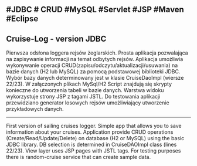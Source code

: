 #JDBC # CRUD #MySQL #Servlet #JSP #Maven #Eclipse
---
Cruise-Log - version JDBC
---
Pierwsza odsłona loggera rejsów żeglarskich. Prosta aplikacja pozwalająca na zapisywanie informacji na temat odbytych rejsów. Aplikacja umożliwia wykonywanie operacji CRUD(zapisu/odczytu/aktualizacji/usuwania) na bazie danych (H2 lub MySQL) za pomocą podstawowej biblioteki JDBC. Wybór bazy danych determinowany jest w klasie CruiseDaoImpl (wiersze 22/23). W załączonych plikach MySql/H2 Script znajdują się skrypty konieczne do utworzenia tabeli w bazie danych. Warstwa widoku wykorzystuje strony JSP z tagami JSTL. Do testowania aplikacji przewidziano generator losowych rejsów umożliwiający utworzenie przykładowych danych.

-------------

First version of sailing cruises logger. Simple app that allows you to save information about your cruises. Application provide CRUD operations (Create/Read/Update/Delete) on database (H2 or MySQL) using the basic JDBC library. DB selection is determined in CruiseDAOImpl class (lines 22/23). View layer uses JSP pages with JSTL tags. For testing purposes there is random-cruise service that can create sample data.
